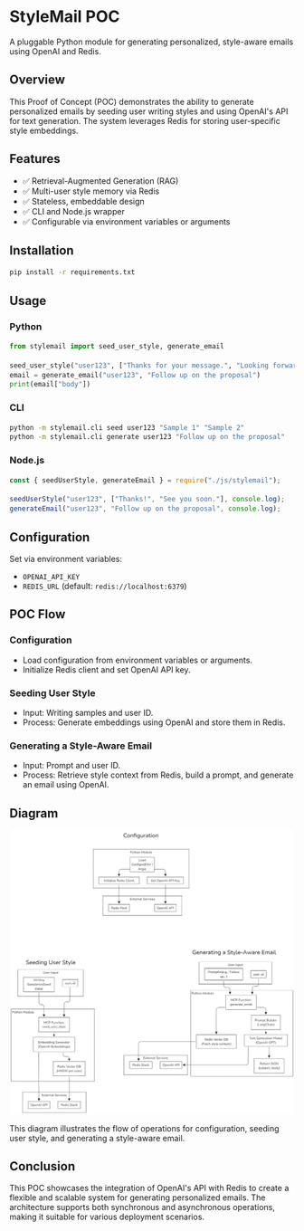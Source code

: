 # StyleMail POC

A pluggable Python module for generating personalized, style-aware emails using OpenAI and Redis.

## Overview

This Proof of Concept (POC) demonstrates the ability to generate personalized emails by seeding user writing styles and using OpenAI's API for text generation. The system leverages Redis for storing user-specific style embeddings.

## Features

- ✅ Retrieval-Augmented Generation (RAG)
- ✅ Multi-user style memory via Redis
- ✅ Stateless, embeddable design
- ✅ CLI and Node.js wrapper
- ✅ Configurable via environment variables or arguments

## Installation

```bash
pip install -r requirements.txt
```

## Usage

### Python

```python
from stylemail import seed_user_style, generate_email

seed_user_style("user123", ["Thanks for your message.", "Looking forward to our meeting."])
email = generate_email("user123", "Follow up on the proposal")
print(email["body"])
```

### CLI

```bash
python -m stylemail.cli seed user123 "Sample 1" "Sample 2"
python -m stylemail.cli generate user123 "Follow up on the proposal"
```

### Node.js

```js
const { seedUserStyle, generateEmail } = require("./js/stylemail");

seedUserStyle("user123", ["Thanks!", "See you soon."], console.log);
generateEmail("user123", "Follow up on the proposal", console.log);
```

## Configuration

Set via environment variables:

- `OPENAI_API_KEY`
- `REDIS_URL` (default: `redis://localhost:6379`)

## POC Flow

### Configuration

- Load configuration from environment variables or arguments.
- Initialize Redis client and set OpenAI API key.

### Seeding User Style

- Input: Writing samples and user ID.
- Process: Generate embeddings using OpenAI and store them in Redis.

### Generating a Style-Aware Email

- Input: Prompt and user ID.
- Process: Retrieve style context from Redis, build a prompt, and generate an email using OpenAI.

## Diagram

![POC Diagram](python_module.png)

This diagram illustrates the flow of operations for configuration, seeding user style, and generating a style-aware email.

## Conclusion

This POC showcases the integration of OpenAI's API with Redis to create a flexible and scalable system for generating personalized emails. The architecture supports both synchronous and asynchronous operations, making it suitable for various deployment scenarios.
